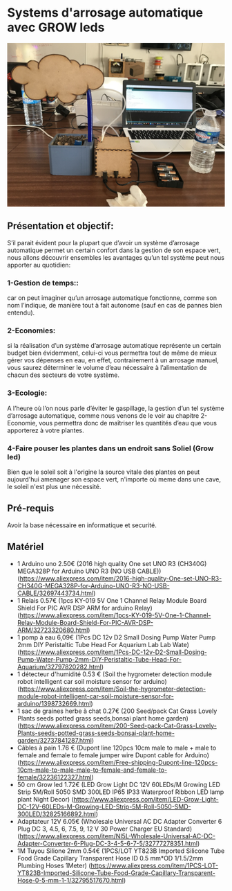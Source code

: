# Systems d'arrosage automatique avec GROW leds <br>

![](https://github.com/Henry-DA/FABLAB-Aix-/blob/master/Projet.JPG)

## Présentation et objectif:<br>
S’il parait évident pour la plupart que d’avoir un système d’arrosage automatique permet un certain confort dans la gestion de son espace vert, nous allons découvrir ensembles les avantages qu’un tel système peut nous apporter au quotidien:<br>
### 1-Gestion de temps::<br>
car on peut imaginer qu’un arrosage automatique fonctionne, comme son nom l’indique, de manière tout à fait autonome (sauf en cas de pannes bien entendu).<br>
### 2-Economies:<br>
si la réalisation d’un système d’arrosage automatique représente un certain budget bien évidemment, celui-ci vous permettra tout de même de mieux gérer vos dépenses en eau, en effet, contrairement à un arrosage manuel, vous saurez déterminer le volume d’eau nécessaire à l’alimentation de chacun des secteurs de votre système.<br>
### 3-Ecologie:<br>
A l’heure où l’on nous parle d’éviter le gaspillage, la gestion d’un tel système d’arrosage automatique, comme nous venons de le voir au chapitre 2- Economie, vous permettra donc de maîtriser les quantités d’eau que vous apporterez à votre plantes.
### 4-Faire pouser les plantes dans un endroit sans Soliel (Grow led)<br>
Bien que le soleil soit à l'origine la source vitale des plantes on peut aujourd'hui amenager son espace vert, n'importe où meme dans une cave, le soleil n'est plus une nécessité. <br>

## Pré-requis<br> 
Avoir la base nécessaire en informatique et securité. <br>

## Matériel<br>
- 1 Arduino uno 2.50€ (2016 high quality One set UNO R3 (CH340G) MEGA328P for Arduino UNO R3 (NO USB CABLE)) (https://www.aliexpress.com/item/2016-high-quality-One-set-UNO-R3-CH340G-MEGA328P-for-Arduino-UNO-R3-NO-USB-CABLE/32697443734.html)
- 1 Relais 0.57€ (1pcs KY-019 5V One 1 Channel Relay Module Board Shield For PIC AVR DSP ARM for arduino Relay) (https://www.aliexpress.com/item/1pcs-KY-019-5V-One-1-Channel-Relay-Module-Board-Shield-For-PIC-AVR-DSP-ARM/32723320680.html)
- 1 pomp à eau 6,09€ (1Pcs DC 12v D2 Small Dosing Pump Water Pump 2mm DIY Peristaltic Tube Head For Aquarium Lab Lab Wate) (https://www.aliexpress.com/item/1Pcs-DC-12v-D2-Small-Dosing-Pump-Water-Pump-2mm-DIY-Peristaltic-Tube-Head-For-Aquarium/32797820282.html)
- 1 détecteur d'humidité 0.53 € (Soil the hygrometer detection module robot intelligent car soil moisture sensor for arduino) (https://www.aliexpress.com/item/Soil-the-hygrometer-detection-module-robot-intelligent-car-soil-moisture-sensor-for-arduino/1398732669.html)
- 1 sac de graines herbe à chat 0.27€ (200 Seed/pack Cat Grass Lovely Plants seeds potted grass seeds,bonsai plant home garden) (https://www.aliexpress.com/item/200-Seed-pack-Cat-Grass-Lovely-Plants-seeds-potted-grass-seeds-bonsai-plant-home-garden/32737841287.html)
- Câbles à pain 1.76 € (Dupont line 120pcs 10cm male to male + male to female and female to female jumper wire Dupont cable for Arduino) (https://www.aliexpress.com/item/Free-shipping-Dupont-line-120pcs-10cm-male-to-male-male-to-female-and-female-to-female/32236122327.html)
- 50 cm Grow led 1.72€ (LED Grow Light DC 12V 60LEDs/M Growing LED Strip 5M/Roll 5050 SMD 300LED IP65 IP33 Waterproof Ribbon LED lamp plant Night Decor) (https://www.aliexpress.com/item/LED-Grow-Light-DC-12V-60LEDs-M-Growing-LED-Strip-5M-Roll-5050-SMD-300LED/32825166892.html)
- Adaptateur 12V 6.05€ (Wholesale Universal AC DC Adapter Converter 6 Plug DC 3, 4.5, 6, 7.5, 9, 12 V 30 Power Charger EU Standard) (https://www.aliexpress.com/item/NI5L-Wholesale-Universal-AC-DC-Adapter-Converter-6-Plug-DC-3-4-5-6-7-5/32777278351.html)
- 1M Tuyou Silione 2mm 0.54€ (1PCS/LOT YT823B Imported Silicone Tube Food Grade Capillary Transparent Hose ID 0.5 mm*OD 1/1.5/2mm Plumbing Hoses 1Meter) (https://www.aliexpress.com/item/1PCS-LOT-YT823B-Imported-Silicone-Tube-Food-Grade-Capillary-Transparent-Hose-0-5-mm-1-1/32795517670.html)
